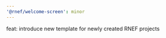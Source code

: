 ```yaml
---
'@rnef/welcome-screen': minor
---
```


feat: introduce new template for newly created RNEF projects
